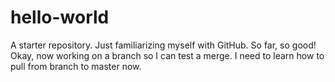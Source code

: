 # hello-world
A starter repository.
Just familiarizing myself with GitHub. So far, so good!
Okay, now working on a branch so I can test a merge.
I need to learn how to pull from branch to master now.
